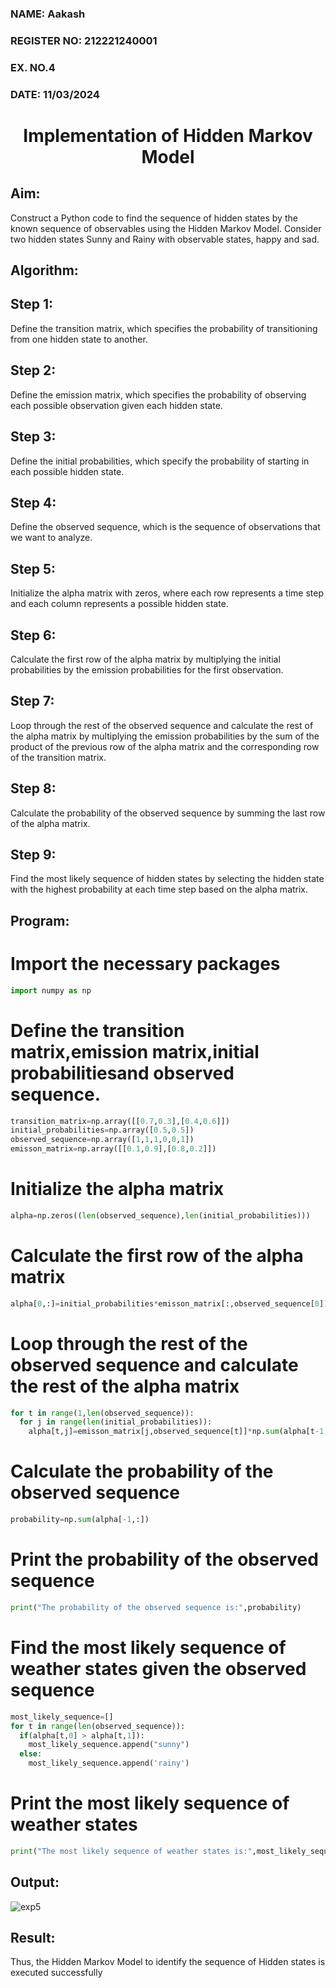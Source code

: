 <H3>NAME: Aakash</H3>
<H3>REGISTER NO: 212221240001</H3>
<H3>EX. NO.4</H3>
<H3>DATE: 11/03/2024</H3>
<H1 ALIGN =CENTER> Implementation of Hidden Markov Model</H1>

## Aim:
 Construct a Python code to find the sequence of hidden states by the known sequence of observables using the Hidden Markov Model. Consider two hidden states Sunny and Rainy with observable states, happy and sad. 
## Algorithm:
## Step 1:
Define the transition matrix, which specifies the probability of transitioning from one hidden state to another.</br>
## Step 2:
Define the emission matrix, which specifies the probability of observing each possible observation given each hidden state.</br>
## Step 3:
Define the initial probabilities, which specify the probability of starting in each possible hidden state.</br>
## Step 4:
Define the observed sequence, which is the sequence of observations that we want to analyze.</br>
## Step 5:
Initialize the alpha matrix with zeros, where each row represents a time step and each column represents a possible hidden state.</br>
## Step 6:
Calculate the first row of the alpha matrix by multiplying the initial probabilities by the emission probabilities for the first observation.</br>
## Step 7:
Loop through the rest of the observed sequence and calculate the rest of the alpha matrix by multiplying the emission probabilities by the sum of the product of the previous row of the alpha matrix and the corresponding row of the transition matrix.</br>
## Step 8:
Calculate the probability of the observed sequence by summing the last row of the alpha matrix.</br>
## Step 9:
Find the most likely sequence of hidden states by selecting the hidden state with the highest probability at each time step based on the alpha matrix.</br>

##  Program:
# Import the necessary packages
```python
import numpy as np
```
# Define the transition matrix,emission matrix,initial probabilitiesand observed sequence.
```python
transition_matrix=np.array([[0.7,0.3],[0.4,0.6]])
initial_probabilities=np.array([0.5,0.5])
observed_sequence=np.array([1,1,1,0,0,1])
emisson_matrix=np.array([[0.1,0.9],[0.8,0.2]])
```
# Initialize the alpha matrix
```python
alpha=np.zeros((len(observed_sequence),len(initial_probabilities)))
```
# Calculate the first row of the alpha matrix
```python
alpha[0,:]=initial_probabilities*emisson_matrix[:,observed_sequence[0]]
```
# Loop through the rest of the observed sequence and calculate the rest of the alpha matrix
```python
for t in range(1,len(observed_sequence)):
  for j in range(len(initial_probabilities)):
    alpha[t,j]=emisson_matrix[j,observed_sequence[t]]*np.sum(alpha[t-1,:]*transition_matrix[:,j])
```
# Calculate the probability of the observed sequence
```python
probability=np.sum(alpha[-1,:])
```
# Print the probability of the observed sequence
```python
print("The probability of the observed sequence is:",probability)
```
# Find the most likely sequence of weather states given the observed sequence
```python
most_likely_sequence=[]
for t in range(len(observed_sequence)):
  if(alpha[t,0] > alpha[t,1]):
    most_likely_sequence.append("sunny")
  else:
    most_likely_sequence.append('rainy')
```
# Print the most likely sequence of weather states
```python
print("The most likely sequence of weather states is:",most_likely_sequence),
```

## Output:

![exp5](https://github.com/JEEVAABI/Experiment-3--Hidden-Markov-Model/assets/93427098/f0d703d8-2522-412a-bedd-f201f5c54ee5)

## Result:

Thus, the Hidden Markov Model to identify the sequence of Hidden states  is executed successfully 
